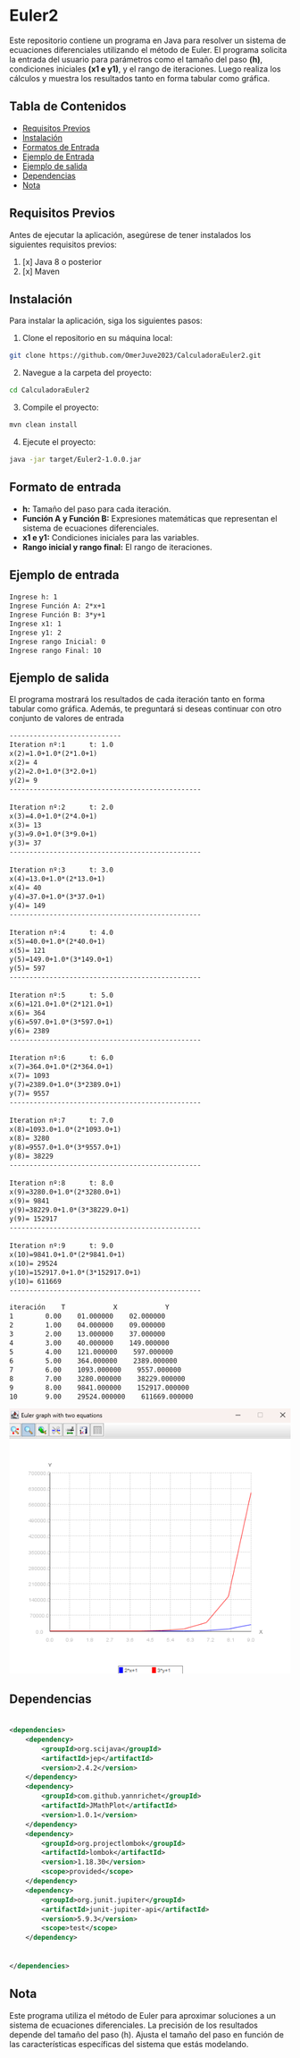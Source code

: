 # Euler2

Este repositorio contiene un programa en Java para resolver un sistema de ecuaciones diferenciales utilizando el método
de Euler. El programa solicita la entrada del usuario para parámetros como el tamaño del paso **(h)**, condiciones
iniciales **(x1 e y1)**, y el rango de iteraciones. Luego realiza los cálculos y muestra los resultados tanto en forma
tabular como gráfica.

## Tabla de Contenidos

- [Requisitos Previos](#requisitos-previos)
- [Instalación](#instalación)
- [Formatos de Entrada](#Formato-de-entrada)
- [Ejemplo de Entrada](#Ejemplo-de-entrada)
- [Ejemplo de salida](#ejemplo-de-salida)
- [Dependencias](#dependencias)
- [Nota](#nota)

## Requisitos Previos

Antes de ejecutar la aplicación, asegúrese de tener instalados los siguientes requisitos previos:

1. [x] Java 8 o posterior
2. [x] Maven

## Instalación

Para instalar la aplicación, siga los siguientes pasos:

1. Clone el repositorio en su máquina local:

```bash
git clone https://github.com/OmerJuve2023/CalculadoraEuler2.git
```

2. Navegue a la carpeta del proyecto:

```bash
cd CalculadoraEuler2
```

3. Compile el proyecto:

```bash 
mvn clean install
```

4. Ejecute el proyecto:

```bash
java -jar target/Euler2-1.0.0.jar
```

## Formato de entrada

* **h:** Tamaño del paso para cada iteración.
* **Función A y Función B:** Expresiones matemáticas que representan el sistema de ecuaciones diferenciales.
* **x1 e y1:** Condiciones iniciales para las variables.
* **Rango inicial y rango final:** El rango de iteraciones.

## Ejemplo de entrada

```shell script
Ingrese h: 1
Ingrese Función A: 2*x+1
Ingrese Función B: 3*y+1
Ingrese x1: 1
Ingrese y1: 2
Ingrese rango Inicial: 0
Ingrese rango Final: 10
```    

## Ejemplo de salida

El programa mostrará los resultados de cada iteración tanto en forma tabular como gráfica. Además, te preguntará si
deseas continuar con otro conjunto de valores de entrada

``` shell scriptco
----------------------------
Iteration nº:1		t: 1.0
x(2)=1.0+1.0*(2*1.0+1)
x(2)= 4
y(2)=2.0+1.0*(3*2.0+1)
y(2)= 9
------------------------------------------------

Iteration nº:2		t: 2.0
x(3)=4.0+1.0*(2*4.0+1)
x(3)= 13
y(3)=9.0+1.0*(3*9.0+1)
y(3)= 37
------------------------------------------------

Iteration nº:3		t: 3.0
x(4)=13.0+1.0*(2*13.0+1)
x(4)= 40
y(4)=37.0+1.0*(3*37.0+1)
y(4)= 149
------------------------------------------------

Iteration nº:4		t: 4.0
x(5)=40.0+1.0*(2*40.0+1)
x(5)= 121
y(5)=149.0+1.0*(3*149.0+1)
y(5)= 597
------------------------------------------------

Iteration nº:5		t: 5.0
x(6)=121.0+1.0*(2*121.0+1)
x(6)= 364
y(6)=597.0+1.0*(3*597.0+1)
y(6)= 2389
------------------------------------------------

Iteration nº:6		t: 6.0
x(7)=364.0+1.0*(2*364.0+1)
x(7)= 1093
y(7)=2389.0+1.0*(3*2389.0+1)
y(7)= 9557
------------------------------------------------

Iteration nº:7		t: 7.0
x(8)=1093.0+1.0*(2*1093.0+1)
x(8)= 3280
y(8)=9557.0+1.0*(3*9557.0+1)
y(8)= 38229
------------------------------------------------

Iteration nº:8		t: 8.0
x(9)=3280.0+1.0*(2*3280.0+1)
x(9)= 9841
y(9)=38229.0+1.0*(3*38229.0+1)
y(9)= 152917
------------------------------------------------

Iteration nº:9		t: 9.0
x(10)=9841.0+1.0*(2*9841.0+1)
x(10)= 29524
y(10)=152917.0+1.0*(3*152917.0+1)
y(10)= 611669
------------------------------------------------
```

```shell script
iteración    T            X            Y
1        0.00    01.000000    02.000000
2        1.00    04.000000    09.000000
3        2.00    13.000000    37.000000
4        3.00    40.000000    149.000000
5        4.00    121.000000    597.000000
6        5.00    364.000000    2389.000000
7        6.00    1093.000000    9557.000000
8        7.00    3280.000000    38229.000000
9        8.00    9841.000000    152917.000000
10       9.00    29524.000000    611669.000000
```

![img.png](img.png)

## Dependencias

```xml

<dependencies>
    <dependency>
        <groupId>org.scijava</groupId>
        <artifactId>jep</artifactId>
        <version>2.4.2</version>
    </dependency>
    <dependency>
        <groupId>com.github.yannrichet</groupId>
        <artifactId>JMathPlot</artifactId>
        <version>1.0.1</version>
    </dependency>
    <dependency>
        <groupId>org.projectlombok</groupId>
        <artifactId>lombok</artifactId>
        <version>1.18.30</version>
        <scope>provided</scope>
    </dependency>
    <dependency>
        <groupId>org.junit.jupiter</groupId>
        <artifactId>junit-jupiter-api</artifactId>
        <version>5.9.3</version>
        <scope>test</scope>
    </dependency>


</dependencies>
```

## Nota

Este programa utiliza el método de Euler para aproximar soluciones a un sistema de ecuaciones diferenciales. La
precisión de los resultados depende del tamaño del paso (h). Ajusta el tamaño del paso en función de las características
específicas del sistema que estás modelando.